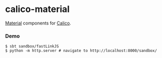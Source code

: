 # calico-material

[Material](https://m3.material.io/) components for [Calico](https://armanbilge.github.io/calico).

### Demo

```
$ sbt sandbox/fastLinkJS
$ python -m http.server # navigate to http://localhost:8000/sandbox/
```
